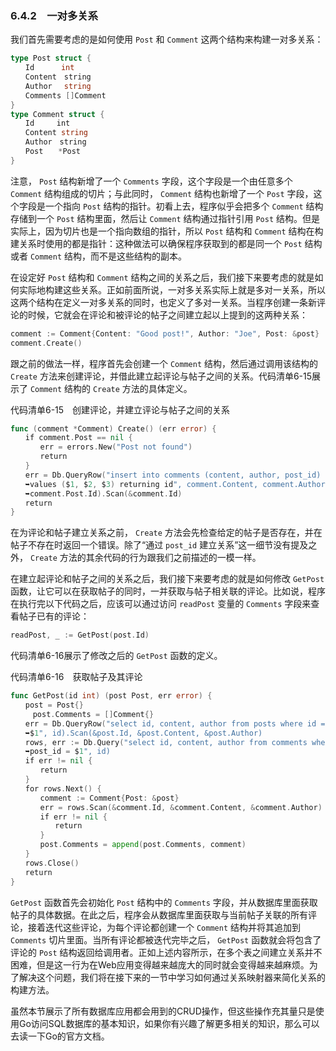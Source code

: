 ### 6.4.2　一对多关系

我们首先需要考虑的是如何使用 `Post` 和 `Comment` 这两个结构来构建一对多关系：

```go
type Post struct {
　　Id　　　 int
　　Content　string
　　Author　 string
　　Comments []Comment
}
type Comment struct {
　　Id　　　int
　　Content string
　　Author　string
　　Post　　*Post
}
```

注意， `Post` 结构新增了一个 `Comments` 字段，这个字段是一个由任意多个 `Comment` 结构组成的切片；与此同时， `Comment` 结构也新增了一个 `Post` 字段，这个字段是一个指向 `Post` 结构的指针。初看上去，程序似乎会把多个 `Comment` 结构存储到一个 `Post` 结构里面，然后让 `Comment` 结构通过指针引用 `Post` 结构。但是实际上，因为切片也是一个指向数组的指针，所以 `Post` 结构和 `Comment` 结构在构建关系时使用的都是指针：这种做法可以确保程序获取到的都是同一个 `Post` 结构或者 `Comment` 结构，而不是这些结构的副本。

在设定好 `Post` 结构和 `Comment` 结构之间的关系之后，我们接下来要考虑的就是如何实际地构建这些关系。正如前面所说，一对多关系实际上就是多对一关系，所以这两个结构在定义一对多关系的同时，也定义了多对一关系。当程序创建一条新评论的时候，它就会在评论和被评论的帖子之间建立起以上提到的这两种关系：

```go
comment := Comment{Content: "Good post!", Author: "Joe", Post: &post} 
comment.Create()
```

跟之前的做法一样，程序首先会创建一个 `Comment` 结构，然后通过调用该结构的 `Create` 方法来创建评论，并借此建立起评论与帖子之间的关系。代码清单6-15展示了 `Comment` 结构的 `Create` 方法的具体定义。

代码清单6-15　创建评论，并建立评论与帖子之间的关系

```go
func (comment *Comment) Create() (err error) {
　　if comment.Post == nil {
　　　　err = errors.New("Post not found")
　　　　return
　　}
　　err = Db.QueryRow("insert into comments (content, author, post_id)
　　➥values ($1, $2, $3) returning id", comment.Content, comment.Author,
　　➥comment.Post.Id).Scan(&comment.Id)
　　return
}
```

在为评论和帖子建立关系之前， `Create` 方法会先检查给定的帖子是否存在，并在帖子不存在时返回一个错误。除了“通过 `post_id` 建立关系”这一细节没有提及之外， `Create` 方法的其余代码的行为跟我们之前描述的一模一样。

在建立起评论和帖子之间的关系之后，我们接下来要考虑的就是如何修改 `GetPost` 函数，让它可以在获取帖子的同时，一并获取与帖子相关联的评论。比如说，程序在执行完以下代码之后，应该可以通过访问 `readPost` 变量的 `Comments` 字段来查看帖子已有的评论：

```go
readPost, _ := GetPost(post.Id)
```

代码清单6-16展示了修改之后的 `GetPost` 函数的定义。

代码清单6-16　获取帖子及其评论

```go
func GetPost(id int) (post Post, err error) {
　　post = Post{}
　　　post.Comments = []Comment{}
　　err = Db.QueryRow("select id, content, author from posts where id =
　　➥$1", id).Scan(&post.Id, &post.Content, &post.Author)
　　rows, err := Db.Query("select id, content, author from comments where
　　➥post_id = $1", id)
　　if err != nil {
　　　　return
　　}
　　for rows.Next() {
　　　　comment := Comment{Post: &post}
　　　　err = rows.Scan(&comment.Id, &comment.Content, &comment.Author)
　　　　if err != nil {
　　　　　　return
　　　　}
　　　　post.Comments = append(post.Comments, comment)
　　}
　　rows.Close()
　　return
}
```

`GetPost` 函数首先会初始化 `Post` 结构中的 `Comments` 字段，并从数据库里面获取帖子的具体数据。在此之后，程序会从数据库里面获取与当前帖子关联的所有评论，接着迭代这些评论，为每个评论都创建一个 `Comment` 结构并将其追加到 `Comments` 切片里面。当所有评论都被迭代完毕之后， `GetPost` 函数就会将包含了评论的 `Post` 结构返回给调用者。正如上述内容所示，在多个表之间建立关系并不困难，但是这一行为在Web应用变得越来越庞大的同时就会变得越来越麻烦。为了解决这个问题，我们将在接下来的一节中学习如何通过关系映射器来简化关系的构建方法。

虽然本节展示了所有数据库应用都会用到的CRUD操作，但这些操作充其量只是使用Go访问SQL数据库的基本知识，如果你有兴趣了解更多相关的知识，那么可以去读一下Go的官方文档。

